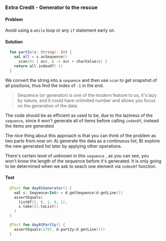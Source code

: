 ### Extra Credit - Generator to the rescue

#### Problem

Avoid using a `while` loop or any `if` statement early on. 

#### Solution

```kotlin
  fun part2s(s: String): Int {
    val all = s.asSequence()
      scan(0) { acc, c -> acc + charValue(c) }
    return all.indexOf(-1)
  }
```

We convert the string into a `sequence` and then use `scan` to get snapshot of all positions, thus find the index of `-1` in the end.

> Sequence (or generator) is one of the modern feature to us, it's lazy by nature, and it could have unlimited number and allows you focus on the generation of the data. 

The code should be as efficient as used to be, due to the laziness of the `sequence`, since it won't generate all of items before calling `indexOf`, instead the items are generated 

The nice thing about this approach is that you can think of the problem as two parts from now on: A) generate the data as a continuous list; B) explore the new generated list later by applying other operations.

There's certain level of _unknown_ in this `sequence` , as you can see, you won't know the length of the sequence before it's generated. It is only going to be determined when we ask to seach one element via `indexOf` function.

#### Test

```kotlin
  @Test fun day01Generator() {
    val s: Sequence<Int> = d.getSequence(d.getLine())
    assertEquals(
      listOf(1, 0, 1, 0, 1), 
      s.take(5).toList()
    )
  }

  @Test fun day01Part2y() {
    assertEquals(1797, d.part2y(d.getLine()))
  }
```